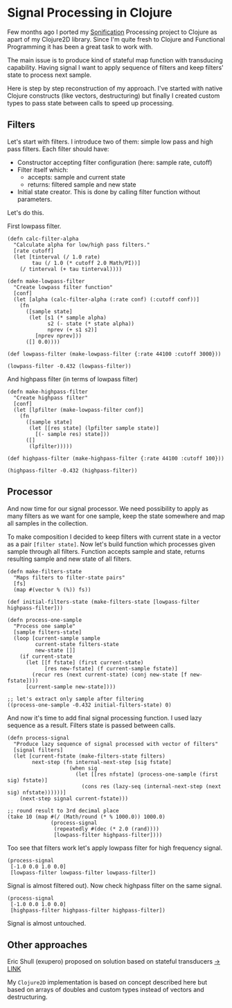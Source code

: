 # Signal Processing in Clojure

Few months ago I ported my [Sonification](https://github.com/SonifyIt/sonification) Processing project to Clojure as apart of my Clojure2D library. Since I'm quite fresh to Clojure and Functional Programming it has been a great task to work with.

The main issue is to produce kind of stateful map function with transducing capability. Having signal I want to apply sequence of filters and keep filters' state to process next sample.

Here is step by step reconstruction of my approach. I've started with native Clojure constructs (like vectors, destructuring) but finally I created custom types to pass state between calls to speed up processing.

## Filters

Let's start with filters. I introduce two of them: simple low pass and high pass filters. Each filter should have:

* Constructor accepting filter configuration (here: sample rate, cutoff)
* Filter itself which:
  - accepts: sample and current state
  - returns: filtered sample and new state
* Initial state creator. This is done by calling filter function without parameters.

Let's do this.

First lowpass filter.

``` eval-clojure
(defn calc-filter-alpha
  "Calculate alpha for low/high pass filters."
  [rate cutoff]
  (let [tinterval (/ 1.0 rate)
        tau (/ 1.0 (* cutoff 2.0 Math/PI))]
    (/ tinterval (+ tau tinterval))))

(defn make-lowpass-filter
  "Create lowpass filter function"
  [conf]
  (let [alpha (calc-filter-alpha (:rate conf) (:cutoff conf))]
    (fn
      ([sample state]
       (let [s1 (* sample alpha)
             s2 (- state (* state alpha))
             nprev (+ s1 s2)]
         [nprev nprev]))
      ([] 0.0))))

(def lowpass-filter (make-lowpass-filter {:rate 44100 :cutoff 3000}))

(lowpass-filter -0.432 (lowpass-filter))
```

And highpass filter (in terms of lowpass filter)


``` eval-clojure
(defn make-highpass-filter
  "Create highpass filter"
  [conf]
  (let [lpfilter (make-lowpass-filter conf)]
    (fn
      ([sample state]
       (let [[res state] (lpfilter sample state)]
         [(- sample res) state]))
      ([]
       (lpfilter)))))

(def highpass-filter (make-highpass-filter {:rate 44100 :cutoff 100}))

(highpass-filter -0.432 (highpass-filter))
```

## Processor

And now time for our signal processor. We need possibility to apply as many filters as we want for one sample, keep the state somewhere and map all samples in the collection. 

To make composition I decided to keep filters with current state in a vector as a pair `[filter state]`. Now let's build function which processes given sample through all filters. Function accepts sample and state, returns resulting sample and new state of all filters.

``` eval-clojure
(defn make-filters-state
  "Maps filters to filter-state pairs"
  [fs]
  (map #(vector % (%)) fs))

(def initial-filters-state (make-filters-state [lowpass-filter highpass-filter]))

(defn process-one-sample
  "Process one sample"
  [sample filters-state]
  (loop [current-sample sample
         current-state filters-state
         new-state []]
    (if current-state
      (let [[f fstate] (first current-state)
            [res new-fstate] (f current-sample fstate)]
        (recur res (next current-state) (conj new-state [f new-fstate])))
      [current-sample new-state])))

;; let's extract only sample after filtering
((process-one-sample -0.432 initial-filters-state) 0)
```

And now it's time to add final signal processing function. I used lazy sequence as a result. Filters state is passed between calls.

<pre><code class="language-eval-clojure" data-loop-msec="2000">(defn process-signal
  "Produce lazy sequence of signal processed with vector of filters"
  [signal filters]
  (let [current-fstate (make-filters-state filters)
        next-step (fn internal-next-step [sig fstate]
                    (when sig
                      (let [[res nfstate] (process-one-sample (first sig) fstate)]
                        (cons res (lazy-seq (internal-next-step (next sig) nfstate))))))]
    (next-step signal current-fstate)))

;; round result to 3rd decimal place
(take 10 (map #(/ (Math/round (* % 1000.0)) 1000.0)
              (process-signal
               (repeatedly #(dec (* 2.0 (rand))))
               [lowpass-filter highpass-filter])))
</code></pre>

Too see that filters work let's apply lowpass filter for high frequency signal.

``` eval-clojure
(process-signal
 [-1.0 0.0 1.0 0.0]
 [lowpass-filter lowpass-filter lowpass-filter])

```

Signal is almost filtered out). Now check highpass filter on the same signal.

``` eval-clojure
(process-signal
 [-1.0 0.0 1.0 0.0]
 [highpass-filter highpass-filter highpass-filter])
```

Signal is almost untouched.

## Other approaches

Eric Shull (exupero) proposed on solution based on stateful transducers [-> LINK](http://exupero.org/hazard/post/signal-processing/)

My `Clojure2D` implementation is based on concept described here but based on arrays of doubles and custom types instead of vectors and destructuring.
